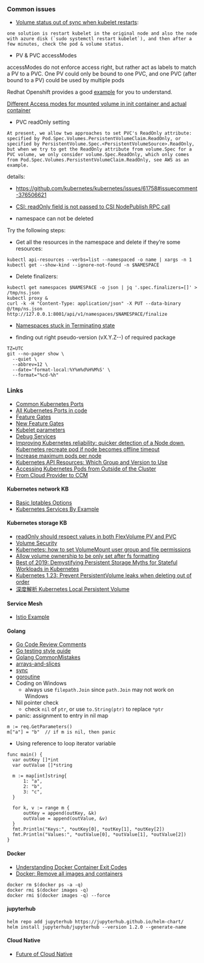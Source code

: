 ### Common issues
- [Volume status out of sync when kubelet restarts](https://github.com/kubernetes/kubernetes/issues/33203): 
```
one solution is restart kubelet in the original node and also the node with azure disk (`sudo systemctl restart kubelet`), and then after a few minutes, check the pod & volume status.
```

- PV & PVC accessModes

accessModes do not enforce access right, but rather act as labels to match a PV to a PVC.
One PV could only be bound to one PVC, and one PVC (after bound to a PV) could be used by multiple pods

Redhat Openshift provides a good [example](https://people.redhat.com/aweiteka/docs/preview/20170510/install_config/storage_examples/shared_storage.html) for you to understand.

[Different Access modes for mounted volume in init container and actual container](https://github.com/kubernetes/kubernetes/issues/58511)

- PVC readOnly setting
```
At present, we allow two approaches to set PVC's ReadOnly attribute: specified by Pod.Spec.Volumes.PersistentVolumeClaim.ReadOnly, or specified by PersistentVolume.Spec.<PersistentVolumeSource>.ReadOnly, but when we try to get the ReadOnly attribute from volume.Spec for a PVC volume, we only consider volume.Spec.ReadOnly, which only comes from Pod.Spec.Volumes.PersistentVolumeClaim.ReadOnly, see AWS as an example.
```
details: 
 - https://github.com/kubernetes/kubernetes/issues/61758#issuecomment-376506621
 - [CSI: readOnly field is not passed to CSI NodePublish RPC call](https://github.com/kubernetes/kubernetes/issues/69843)

- namespace can not be deleted

Try the following steps:
  - Get all the resources in the namespace and delete if they’re some resources:
```
kubectl api-resources --verbs=list --namespaced -o name | xargs -n 1 kubectl get --show-kind --ignore-not-found -n $NAMESPACE
```
  - Delete finalizers:
```
kubectl get namespaces $NAMESPACE -o json | jq '.spec.finalizers=[]' > /tmp/ns.json
kubectl proxy &
curl -k -H "Content-Type: application/json" -X PUT --data-binary @/tmp/ns.json http://127.0.0.1:8001/api/v1/namespaces/$NAMESPACE/finalize
```
 - [Namespaces stuck in Terminating state](https://github.com/Azure/AKS/issues/733#issuecomment-583714454)

 - finding out right pseudo-version (vX.Y.Z-<timestamp>-<commit>) of required package
```
TZ=UTC 
git --no-pager show \
  --quiet \
  --abbrev=12 \
  --date='format-local:%Y%m%d%H%M%S' \
  --format="%cd-%h"
```


### Links
 - [Common Kubernetes Ports](https://kubernetes.io/docs/setup/independent/install-kubeadm/#check-required-ports)
 - [All Kubernetes Ports in code](https://github.com/kubernetes/kubernetes/blob/99e61466ab694b3652db2c063b9996a5d324a57a/pkg/master/ports/ports.go#L43)
 - [Feature Gates](https://github.com/kubernetes/kubernetes/blob/master/pkg/features/kube_features.go)
 - [New Feature Gates](https://github.com/kubernetes/kubernetes/blob/master/pkg/features/versioned_kube_features.go)
 - [Kubelet parameters](https://github.com/kubernetes/kubernetes/blob/d39214ade1d60cb7120957a4dcff13fed82c01d5/cmd/kubelet/app/options/options.go#L403)
 - [Debug Services](https://kubernetes.io/docs/tasks/debug-application-cluster/debug-service/)
 - [Improving Kubernetes reliability: quicker detection of a Node down](https://fatalfailure.wordpress.com/2016/06/10/improving-kubernetes-reliability-quicker-detection-of-a-node-down/), [Kubernetes recreate pod if node becomes offline timeout](https://stackoverflow.com/questions/53641252/kubernetes-recreate-pod-if-node-becomes-offline-timeout)
 - [Increase maximum pods per node](https://github.com/kubernetes/kubernetes/issues/23349)
 - [Kubernetes API Resources: Which Group and Version to Use](https://akomljen.com/kubernetes-api-resources-which-group-and-version-to-use)
 - [Accessing Kubernetes Pods from Outside of the Cluster](http://alesnosek.com/blog/2017/02/14/accessing-kubernetes-pods-from-outside-of-the-cluster/)
 - [From Cloud Provider to CCM](https://cloud.tencent.com/developer/article/1549964)
 
#### Kubernetes network KB
 - [Basic Iptables Options](https://help.ubuntu.com/community/IptablesHowTo)
 - [Kubernetes Services By Example](https://blog.openshift.com/kubernetes-services-by-example/)
 
#### Kubernetes storage KB
  - [readOnly should respect values in both FlexVolume PV and PVC ](https://github.com/kubernetes/kubernetes/pull/61759)
  - [Volume Security](https://docs.okd.io/latest/install_config/persistent_storage/pod_security_context.html#overview)
  - [Kubernetes: how to set VolumeMount user group and file permissions](https://stackoverflow.com/questions/43544370/kubernetes-how-to-set-volumemount-user-group-and-file-permissions)
  - [Allow volume ownership to be only set after fs formatting](https://github.com/kubernetes/kubernetes/issues/69699)
  - [Best of 2019: Demystifying Persistent Storage Myths for Stateful Workloads in Kubernetes](https://containerjournal.com/topics/container-networking/demystifying-persistent-storage-myths-for-stateful-workloads-in-kubernetes/)
  - [Kubernetes 1.23: Prevent PersistentVolume leaks when deleting out of order](https://kubernetes.io/blog/2021/12/15/kubernetes-1-23-prevent-persistentvolume-leaks-when-deleting-out-of-order/#how-did-reclaim-work-in-previous-kubernetes-releases)
  - [深度解析 Kubernetes Local Persistent Volume](https://cloud.tencent.com/developer/article/1195068)
  
#### Service Mesh
  - [Istio Example](https://istio.io/docs/examples/)

#### Golang
  - [Go Code Review Comments](https://github.com/golang/go/wiki/CodeReviewComments)
  - [Go testing style guide](https://www.arp242.net/go-testing-style.html)
  - [Golang CommonMistakes](https://github.com/golang/go/wiki/CommonMistakes#table-of-contents)
  - [arrays-and-slices](https://blog.csdn.net/u011304970/article/details/74938457)
  - [sync](https://mp.weixin.qq.com/s/UpYbmFTowjCPU83W3DxP6Q)
  - [goroutine](https://blog.csdn.net/nuli888/article/details/63331156)
  - Coding on Windows
    - always use `filepath.Join` since `path.Join` may not work on Windows
  - Nil pointer check
    - check `nil` of `ptr`, or use `to.String(ptr)` to replace `*ptr`
  - panic: assignment to entry in nil map
  ```
  m := req.GetParameters()
  m["a"] = "b"  // if m is nil, then panic
  ```
  - Using reference to loop iterator variable
  ```
  func main() {
    var outKey []*int
    var outValue []*string
 
    m := map[int]string{
        1: "a",
        2: "b",
        3: "c",
    }
 
    for k, v := range m {
        outKey = append(outKey, &k)
        outValue = append(outValue, &v)
    }
    fmt.Println("Keys:", *outKey[0], *outKey[1], *outKey[2])
    fmt.Println("Values:", *outValue[0], *outValue[1], *outValue[2])
  }
  ```

#### Docker
  - [Understanding Docker Container Exit Codes](https://medium.com/better-programming/understanding-docker-container-exit-codes-5ee79a1d58f6)
  - [Docker: Remove all images and containers](https://techoverflow.net/2013/10/22/docker-remove-all-images-and-containers/)
```console
docker rm $(docker ps -a -q)
docker rmi $(docker images -q)
docker rmi $(docker images -q) --force
 ```
 
#### jupyterhub
 ```console
helm repo add jupyterhub https://jupyterhub.github.io/helm-chart/
helm install jupyterhub/jupyterhub --version 1.2.0 --generate-name
```
 
 #### Cloud Native
  - [Future of Cloud Native](https://jimmysong.io/kubernetes-handbook/cloud-native/the-future-of-cloud-native.html)
